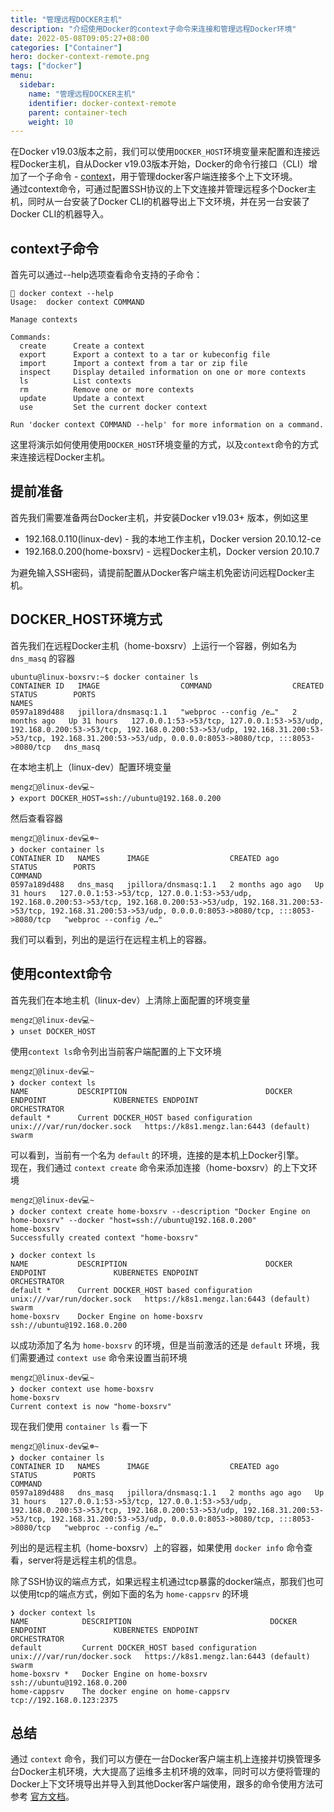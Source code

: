 ```yaml
---
title: "管理远程DOCKER主机"
description: "介绍使用Docker的context子命令来连接和管理远程Docker环境"
date: 2022-05-08T09:05:27+08:00
categories: ["Container"]
hero: docker-context-remote.png
tags: ["docker"]
menu:
  sidebar:
    name: "管理远程DOCKER主机"
    identifier: docker-context-remote
    parent: container-tech
    weight: 10
---
```


在Docker v19.03版本之前，我们可以使用`DOCKER_HOST`环境变量来配置和连接远程Docker主机，自从Docker v19.03版本开始，Docker的命令行接口（CLI）增加了一个子命令 - [context](https://docs.docker.com/engine/reference/commandline/context/)，用于管理docker客户端连接多个上下文环境。  
通过context命令，可通过配置SSH协议的上下文连接并管理远程多个Docker主机，同时从一台安装了Docker CLI的机器导出上下文环境，并在另一台安装了Docker CLI的机器导入。  

## context子命令

首先可以通过--help选项查看命令支持的子命令：  

```shell
 docker context --help
Usage:  docker context COMMAND

Manage contexts

Commands:
  create      Create a context
  export      Export a context to a tar or kubeconfig file
  import      Import a context from a tar or zip file
  inspect     Display detailed information on one or more contexts
  ls          List contexts
  rm          Remove one or more contexts
  update      Update a context
  use         Set the current docker context

Run 'docker context COMMAND --help' for more information on a command.
```

这里将演示如何使用使用`DOCKER_HOST`环境变量的方式，以及`context`命令的方式来连接远程Docker主机。  

## 提前准备

首先我们需要准备两台Docker主机，并安装Docker v19.03+ 版本，例如这里  

- 192.168.0.110(linux-dev) - 我的本地工作主机，Docker version 20.10.12-ce  
- 192.168.0.200(home-boxsrv) - 远程Docker主机，Docker version 20.10.7  

为避免输入SSH密码，请提前配置从Docker客户端主机免密访问远程Docker主机。  

## DOCKER_HOST环境方式

首先我们在远程Docker主机（home-boxsrv）上运行一个容器，例如名为 `dns_masq` 的容器  

```shell
ubuntu@linux-boxsrv:~$ docker container ls
CONTAINER ID   IMAGE                  COMMAND                  CREATED        STATUS        PORTS                                                                                                                                                                                             NAMES
0597a189d488   jpillora/dnsmasq:1.1   "webproc --config /e…"   2 months ago   Up 31 hours   127.0.0.1:53->53/tcp, 127.0.0.1:53->53/udp, 192.168.0.200:53->53/tcp, 192.168.0.200:53->53/udp, 192.168.31.200:53->53/tcp, 192.168.31.200:53->53/udp, 0.0.0.0:8053->8080/tcp, :::8053->8080/tcp   dns_masq
```

在本地主机上（linux-dev）配置环境变量  

```shell
mengz@linux-dev💻~
❯ export DOCKER_HOST=ssh://ubuntu@192.168.0.200
```

然后查看容器  

```shell
mengz@linux-dev💻☸~
❯ docker container ls
CONTAINER ID   NAMES      IMAGE                  CREATED ago        STATUS        PORTS                                                                                                                                                                                             COMMAND
0597a189d488   dns_masq   jpillora/dnsmasq:1.1   2 months ago ago   Up 31 hours   127.0.0.1:53->53/tcp, 127.0.0.1:53->53/udp, 192.168.0.200:53->53/tcp, 192.168.0.200:53->53/udp, 192.168.31.200:53->53/tcp, 192.168.31.200:53->53/udp, 0.0.0.0:8053->8080/tcp, :::8053->8080/tcp   "webproc --config /e…"
```

我们可以看到，列出的是运行在远程主机上的容器。  

## 使用context命令

首先我们在本地主机（linux-dev）上清除上面配置的环境变量  

```shell
mengz@linux-dev💻~
❯ unset DOCKER_HOST
```

使用`context ls`命令列出当前客户端配置的上下文环境  

```shell
mengz@linux-dev💻~
❯ docker context ls
NAME           DESCRIPTION                               DOCKER ENDPOINT               KUBERNETES ENDPOINT                     ORCHESTRATOR
default *      Current DOCKER_HOST based configuration   unix:///var/run/docker.sock   https://k8s1.mengz.lan:6443 (default)   swarm
```

可以看到，当前有一个名为 `default` 的环境，连接的是本机上Docker引擎。  
现在，我们通过 `context create` 命令来添加连接（home-boxsrv）的上下文环境  

```shell
mengz@linux-dev💻~
❯ docker context create home-boxsrv --description "Docker Engine on home-boxsrv" --docker "host=ssh://ubuntu@192.168.0.200"
home-boxsrv
Successfully created context "home-boxsrv"

❯ docker context ls
NAME           DESCRIPTION                               DOCKER ENDPOINT               KUBERNETES ENDPOINT                     ORCHESTRATOR
default *      Current DOCKER_HOST based configuration   unix:///var/run/docker.sock   https://k8s1.mengz.lan:6443 (default)   swarm
home-boxsrv    Docker Engine on home-boxsrv              ssh://ubuntu@192.168.0.200
```

以成功添加了名为 `home-boxsrv` 的环境，但是当前激活的还是 `default` 环境，我们需要通过 `context use` 命令来设置当前环境  

```shell
mengz@linux-dev💻~
❯ docker context use home-boxsrv
home-boxsrv
Current context is now "home-boxsrv"
```

现在我们使用 `container ls` 看一下  

```shell
mengz@linux-dev💻☸~
❯ docker container ls
CONTAINER ID   NAMES      IMAGE                  CREATED ago        STATUS        PORTS                                                                                                                                                                                             COMMAND
0597a189d488   dns_masq   jpillora/dnsmasq:1.1   2 months ago ago   Up 31 hours   127.0.0.1:53->53/tcp, 127.0.0.1:53->53/udp, 192.168.0.200:53->53/tcp, 192.168.0.200:53->53/udp, 192.168.31.200:53->53/tcp, 192.168.31.200:53->53/udp, 0.0.0.0:8053->8080/tcp, :::8053->8080/tcp   "webproc --config /e…"
```

列出的是远程主机（home-boxsrv）上的容器，如果使用 `docker info` 命令查看，server将是远程主机的信息。  

除了SSH协议的端点方式，如果远程主机通过tcp暴露的docker端点，那我们也可以使用tcp的端点方式，例如下面的名为 `home-cappsrv` 的环境  

```shell
❯ docker context ls
NAME            DESCRIPTION                               DOCKER ENDPOINT               KUBERNETES ENDPOINT                     ORCHESTRATOR
default         Current DOCKER_HOST based configuration   unix:///var/run/docker.sock   https://k8s1.mengz.lan:6443 (default)   swarm
home-boxsrv *   Docker Engine on home-boxsrv              ssh://ubuntu@192.168.0.200                                            
home-cappsrv    The docker engine on home-cappsrv         tcp://192.168.0.123:2375
```

## 总结

通过 `context` 命令，我们可以方便在一台Docker客户端主机上连接并切换管理多台Docker主机环境，大大提高了运维多主机环境的效率，同时可以方便将管理的Docker上下文环境导出并导入到其他Docker客户端使用，跟多的命令使用方法可参考 [官方文档](https://docs.docker.com/engine/reference/commandline/context/)。  